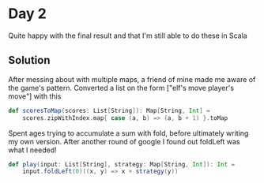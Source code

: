# Day 2

Quite happy with the final result and that I'm still able to do these in Scala

## Solution

After messing about with multiple maps, a friend of mine made me aware of the game's pattern. Converted a list on the form ["elf's move player's move"] with this

```scala
def scoresToMap(scores: List[String]): Map[String, Int] =
    scores.zipWithIndex.map{ case (a, b) => (a, b + 1) }.toMap
```

Spent ages trying to accumulate a sum with fold, before ultimately writing my own version. After another round of google I found out foldLeft was what I needed!

```scala
def play(input: List[String], strategy: Map[String, Int]): Int =
    input.foldLeft(0)((x, y) => x + strategy(y))
```

